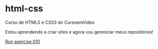 # html-css
 Curso de HTML5 e CSS3 do CursoemVideo

Estou aprendendo a criar sites e agora vou gerenciar meus repositórios!

<a href="https://lucasliradeoliveira.github.io/html-css/exercicios/ex010/index.html" target="_blank">Run exercise 010</a>